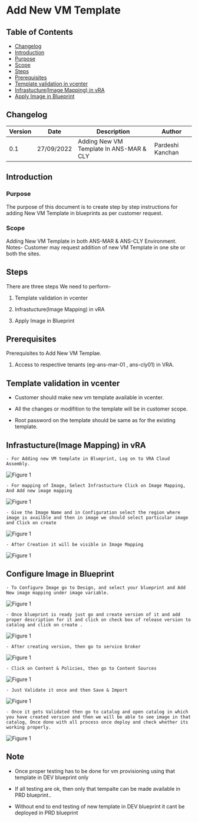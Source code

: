 # Add New VM Template

## Table of Contents

- [Changelog](#Changelog)
- [Introduction](#Introduction)
- [Purpose](#Purpose)
- [Scope](#Scope)
- [Steps](#Steps)
- [Prerequisites](#Prerequisties)
- [Template validation in vcenter](#Template-validation-in-vcenter)
- [Infrastucture(Image Mapping) in vRA](#Infrastucture(Image-Mapping)-in-vRA)
- [Apply Image in Blueprint](#Apply-Image-in-Blueprint)

## Changelog
  
| Version | Date       | Description      | Author       |
| ------- | ---------- | ---------------- | -------------|
| 0.1     | 27/09/2022 | Adding New VM Template In ANS-MAR & CLY  | Pardeshi Kanchan |

## Introduction

### Purpose
   
   The purpose of this document is to create step by step instructions for adding New VM Template in blueprints as per customer request.
### Scope

   Adding New VM Template in both ANS-MAR & ANS-CLY Environment. Notes- Customer may request addition of new VM Template in one site or both the sites.
   
## Steps

   There are three steps We need to perform-
   
   1. Template validation in vcenter
   
   2. Infrastucture(Image Mapping) in vRA
   
   3. Apply Image in Blueprint
   
## Prerequisites

  Prerequisites to Add New VM Templae.

  1. Access to respective tenants (eg-ans-mar-01 , ans-cly01) in VRA.

## Template validation in vcenter

 - Customer should make new vm template available in vcenter. 

 - All the changes or modifition to the template will be in customer scope.

 - Root password on the template should be same as for the existing template.

## Infrastucture(Image Mapping) in vRA
    
    - For Adding new VM template in Blueprint, Log on to VRA Cloud Assembly.
 
 ![Figure 1](images/VMTemplate1.PNG)

    - For mapping of Image, Select Infrastucture Click on Image Mapping, And Add new image mapping
    
 ![Figure 1](images/VMTemplate2.PNG)

    - Give the Image Name and in Configuration select the region where image is availble and then in image we should select particular image and Click on create 
    
 ![Figure 1](images/VMTemplate3.PNG)

    - After Creation it will be visible in Image Mapping 

 ![Figure 1](images/VMTemplate4.PNG)

## Configure Image in Blueprint

    - To Configure Image go to Design, and select your blueprint and Add New image mapping under image variable.
    
 ![Figure 1](images/VMTemplate5.PNG)
 
    - Once blueprint is ready just go and create version of it and add proper description for it and click on check box of release version to catalog and click on create .
    
 ![Figure 1](images/VMTemplate12.PNG)
  
    - After creating version, then go to service broker 
    
  ![Figure 1](images/VMTemplate8.PNG)
  
    - Click on Content & Policies, then go to Content Sources
    
  ![Figure 1](images/VMTemplate9.PNG)
  
    - Just Validate it once and then Save & Import
    
  ![Figure 1](images/VMTemplate10.PNG)
  
    - Once it gets Validated then go to catalog and open catalog in which you have created version and then we will be able to see image in that catalog, Once done with all process once deploy and check whether its working properly.
    
  ![Figure 1](images/VMTemplate11.PNG)
  
## Note

  - Once proper testing has to be done for vm provisioning using that template in DEV blueprint only

  - If all testing are ok, then only that tempalte can be made available in PRD blueprint..
  
  - Without end to end testing of new template in DEV blueprint it cant be deployed in PRD blueprint

 
  

      

